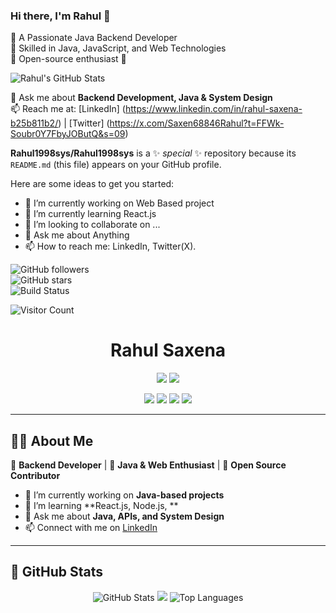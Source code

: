 ### Hi there, I'm Rahul 👋  
🔹 A Passionate Java Backend Developer  
🔹 Skilled in Java, JavaScript, and Web Technologies  
🔹 Open-source enthusiast 🚀 

![Rahul's GitHub Stats](https://github-readme-stats.vercel.app/api?username=Rahul1998sys&show_icons=true&theme=tokyonight)  

💬 Ask me about **Backend Development, Java & System Design**  
📫 Reach me at:  [LinkedIn] (https://www.linkedin.com/in/rahul-saxena-b25b811b2/) | [Twitter] (https://x.com/Saxen68846Rahul?t=FFWk-Soubr0Y7FbyJOButQ&s=09)  

**Rahul1998sys/Rahul1998sys** is a ✨ _special_ ✨ repository because its `README.md` (this file) appears on your GitHub profile.

Here are some ideas to get you started:

- 🔭 I’m currently working on Web Based project
- 🌱 I’m currently learning React.js
- 👯 I’m looking to collaborate on ...
- 💬 Ask me about Anything
- 📫 How to reach me: LinkedIn, Twitter(X).

![GitHub followers](https://img.shields.io/github/followers/Rahul1998sys?style=social)  
![GitHub stars](https://img.shields.io/github/stars/Rahul1998sys?style=social)  
![Build Status](https://img.shields.io/github/workflow/status/Rahul1998sys/Chat-Server/CI)  

![Visitor Count](https://komarev.com/ghpvc/?username=Rahul1998sys&style=for-the-badge)


<h1 align="center">Rahul Saxena</h1>

<p align="center">
  <a href="https://www.linkedin.com/in/rahul-saxena-b25b811b2/" target ="_blank"><img src="https://img.shields.io/badge/LinkedIn-blue?style=for-the-badge&logo=linkedin"></a>
  <a href="https://x.com/Saxen68846Rahul?t=FFWk-Soubr0Y7FbyJOButQ&s=09" target ="_blank"><img src="https://img.shields.io/badge/Twitter-black?style=for-the-badge&logo=x"></a>
</p>

<p align="center">
  <img src="https://img.shields.io/badge/Views-1.2K-yellow?style=for-the-badge">
  <img src="https://img.shields.io/badge/Stars-2K-green?style=for-the-badge">
  <img src="https://img.shields.io/badge/Follow-95-blue?style=for-the-badge">
  <img src="https://img.shields.io/badge/Visitors-1K-purple?style=for-the-badge">
</p>

---

## 👨‍💻 **About Me**  
🔹 **Backend Developer** | 🔹 **Java & Web Enthusiast** | 🔹 **Open Source Contributor**  

- 🔭 I’m currently working on **Java-based projects**  
- 🌱 I’m learning **React.js, Node.js, **  
- 💬 Ask me about **Java, APIs, and System Design**  
- 📫 Connect with me on [LinkedIn](https://www.linkedin.com/in/rahul-saxena-b25b811b2/)  

---

## 🚀 **GitHub Stats**  
<p align="center">
  <img src="https://github-readme-stats.vercel.app/api?username=Rahul1998sys&show_icons=true&theme=radical" alt="GitHub Stats">
  <a> <img src = "https://github-readme-streak-stats.herokuapp.com/?user=Rahul1998sys&theme=radical%22%20alt=%22GitHub%20Streak"></a>
  <img src="https://github-readme-stats.vercel.app/api/top-langs/?username=Rahul1998sys&layout=compact&theme=radical" alt="Top Languages">
</p>

